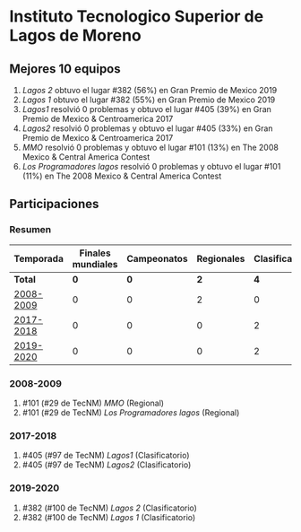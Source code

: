 # Instituto Tecnologico Superior de Lagos de Moreno

## Mejores 10 equipos

1. _Lagos 2_ obtuvo el lugar #382 (56%) en Gran Premio de Mexico 2019
1. _Lagos 1_ obtuvo el lugar #382 (55%) en Gran Premio de Mexico 2019
1. _Lagos1_ resolvió 0 problemas y obtuvo el lugar #405 (39%) en Gran Premio de Mexico & Centroamerica 2017
1. _Lagos2_ resolvió 0 problemas y obtuvo el lugar #405 (33%) en Gran Premio de Mexico & Centroamerica 2017
1. _MMO_ resolvió 0 problemas y obtuvo el lugar #101 (13%) en The 2008 Mexico & Central America Contest
1. _Los Programadores lagos_ resolvió 0 problemas y obtuvo el lugar #101 (11%) en The 2008 Mexico & Central America Contest

## Participaciones

### Resumen

| Temporada | Finales mundiales | Campeonatos | Regionales | Clasificatorios | Equipos |
| --- | --- | --- | --- | --- | --- |
| **Total** | **0** | **0** | **2** | **4** | **6** |
| [2008-2009](#2008-2009) | 0 | 0 | 2 | 0 | 2 |
| [2017-2018](#2017-2018) | 0 | 0 | 0 | 2 | 2 |
| [2019-2020](#2019-2020) | 0 | 0 | 0 | 2 | 2 |

### 2008-2009

1. #101 (#29 de TecNM) _MMO_ (Regional)
1. #101 (#29 de TecNM) _Los Programadores lagos_ (Regional)

### 2017-2018

1. #405 (#97 de TecNM) _Lagos1_ (Clasificatorio)
1. #405 (#97 de TecNM) _Lagos2_ (Clasificatorio)

### 2019-2020

1. #382 (#100 de TecNM) _Lagos 2_ (Clasificatorio)
1. #382 (#100 de TecNM) _Lagos 1_ (Clasificatorio)



